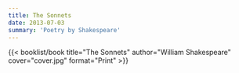 ```yaml
---
title: The Sonnets
date: 2013-07-03
summary: 'Poetry by Shakespeare'
---
```


{{< booklist/book
title="The Sonnets"
author="William Shakespeare"
cover="cover.jpg"
format="Print" >}}
